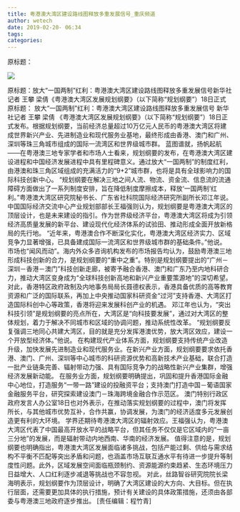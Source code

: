 ```yaml
---
title: 粤港澳大湾区建设路线图释放多重发展信号_重庆频道
author: wetech
date: 2019-02-20- 06:34
tags: 
categories: 
---
```

原标题：
<!-- more -->
                
<img align="center" border="0" src="http://p2.ifengimg.com/a/2016/0810/204c433878d5cf9size1_w16_h16.png" />
                
            
原标题：放大“一国两制”红利：粤港澳大湾区建设路线图释放多重发展信号新华社记者 王攀 梁倩《粤港澳大湾区发展规划纲要》（以下简称“规划纲要”）18日正式
原标题：
放大“一国两制”红利：粤港澳大湾区建设路线图释放多重发展信号
新华社记者 王攀 梁倩
《粤港澳大湾区发展规划纲要》（以下简称“规划纲要”）18日正式发布。根据规划纲要，当前经济总量超过10万亿元人民币的粤港澳大湾区将建成世界新兴产业、先进制造业和现代服务业基地，最终形成由香港、澳门和广州、深圳等珠三角城市组成的国际一流湾区和世界级城市群。
蓝图谱就，扬帆起航——在粤港澳三地专家学者和市场人士看来，规划纲要的发布，在粤港澳大湾区建设进程和中国经济发展进程中具有里程碑意义。通过放大“一国两制”的制度红利，由港澳和珠三角区域组成的充满活力的“9+2”城市群，也将是具有全球影响力的国际科技创新中心。
“规划纲要在解决三地之间人流、物流、资金流、信息流的流通障碍方面做出了一系列制度安排，旨在降低制度摩擦成本，释放‘一国两制’红利。”粤港澳大湾区研究院秘书长、广东省社科院国际经济研究所副所长邓江年说。
中国国际经济交流中心产业规划部部长王福强则认为，规划纲要是粤港澳大湾区的顶层设计，也是未来建设的指引。作为世界级经济平台，粤港澳大湾区将成为引领经济高质量发展的新平台、建设现代化经济体系的试验田、推动形成全面开放新格局的先行地。
“近年来，粤港澳合作不断深化实化，粤港澳大湾区经济实力、区域竞争力显著增强，已具备建成国际一流湾区和世界级城市群的基础条件。”他说。
市场也“闻风而动”。海内外众多咨询机构发布的市场报告均认为，鼓励粤港澳三地形成科技创新的合力，是规划纲要的“重中之重”。特别是规划纲要提出的“广州－深圳－香港－澳门”科技创新走廊，被寄予融合香港、澳门和广东乃至内地科研合力，推动大湾区变身成为“全球科技创新高地和新兴产业重要策源地”的深切希望。
对此，香港特区政府政制及内地事务局局长聂德权表示，香港具备优质的高等教育资源和广泛的国际联系，再加上中央推动国家科研资金“过河”支持香港、大湾区打造国际科创中心等政策，香港将迎来发展科创产业的机遇。
邓江年也认为，“突出科技引领”是规划纲要的亮点所在，大湾区是“向科技要发展”，通过对大湾区的整体规划，着力于解决不同城市和区域的协调问题，推动系统性改革。
“规划纲要反复强调三地同心共建大湾区，目的就是充分发挥港澳优势，放大湾区效应，建设一个开放型经济体。”他说。
在构建现代产业体系方面，规划纲要支持传统产业改造升级，加快发展先进制造业和现代服务业。在新兴产业方面，规划纲要要求依托香港、澳门、广州、深圳等中心城市的科研资源优势和高新技术产业基础，联合打造一批产业链条完善、辐射带动力强、具有国际竞争力的战略性新兴产业集群，增强经济发展新动能。
在服务业方面，规划纲要明确提出，巩固和提升香港国际金融中心地位，打造服务“一带一路”建设的投融资平台；支持澳门打造中国－葡语国家金融服务平台，研究探索建设澳门－珠海跨境金融合作示范区。
澳门特别行政区政府发言人办公室18日也对外表示，在推动落实规划纲要的过程中，澳门将发挥所长，与其他城市优势互补，合作共赢，协调发展，为澳门的经济适度多元发展创造更有利的大环境。
学界还期待粤港澳大湾区的辐射效应。王福强认为，粤港澳大湾区代表了中国最高开放水平的战略平台，但其任务不仅仅是它区域内的“一亩三分地”的发展，而是辐射带动内地西南、华南的经济发展。
值得注意的是，规划纲要也明确指出，粤港澳大湾区发展面临诸多挑战，包括产能过剩、供给与需求结构不平衡不匹配等突出矛盾和问题，也涵盖市场互联互通水平有待进一步提升等制度性问题。此外，区域发展空间面临瓶颈制约、资源能源约束趋紧、生态环境压力日益增大、人口红利逐步减退等挑战也不容忽视。
对此，丝路智谷研究院院长梁海明表示，规划纲要作为顶层设计，明确了大湾区建设的大方向、大目标。但在执行层面，还需要更加具体的执行措施，预计有关建设的具体政策措施，还须由各部委与粤港澳三地政府逐步推出。
[责任编辑：程竹青]
            
